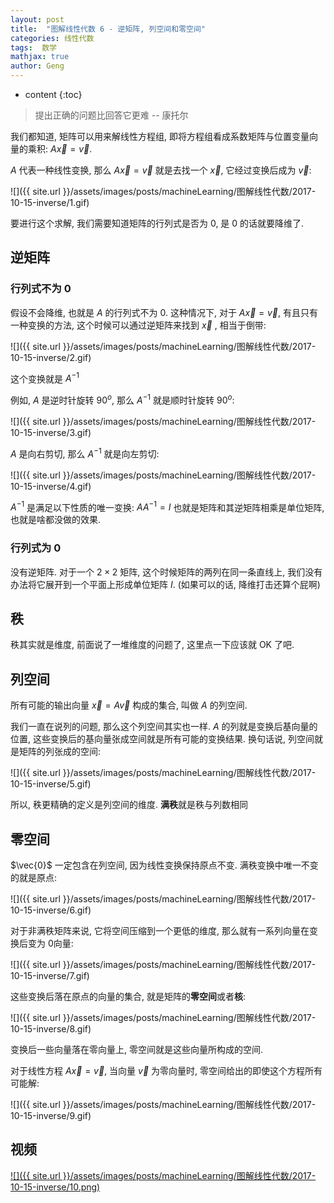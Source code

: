 ```yaml
---
layout: post
title:  "图解线性代数 6 - 逆矩阵, 列空间和零空间"
categories: 线性代数
tags:  数学
mathjax: true
author: Geng
---
```


* content
{:toc}
> 提出正确的问题比回答它更难 -- 康托尔






我们都知道, 矩阵可以用来解线性方程组, 即将方程组看成系数矩阵与位置变量向量的乘积: $A\vec{x}=\vec{v}$.

$A$ 代表一种线性变换, 那么 $A\vec{x}=\vec{v}$ 就是去找一个 $\vec{x}$, 它经过变换后成为 $\vec{v}$:

![]({{ site.url }}/assets/images/posts/machineLearning/图解线性代数/2017-10-15-inverse/1.gif)

要进行这个求解, 我们需要知道矩阵的行列式是否为 0, 是 0 的话就要降维了. 

## 逆矩阵

### 行列式不为 0 

假设不会降维, 也就是 $A$ 的行列式不为 0. 这种情况下, 对于 $A\vec{x}=\vec{v}$, 有且只有一种变换的方法, 这个时候可以通过逆矩阵来找到 $\vec{x}$ , 相当于倒带:

![]({{ site.url }}/assets/images/posts/machineLearning/图解线性代数/2017-10-15-inverse/2.gif)

 这个变换就是 $A^{-1}$

例如, $A$ 是逆时针旋转 $90^o$, 那么 $A^{-1}$ 就是顺时针旋转 $90^o$:

![]({{ site.url }}/assets/images/posts/machineLearning/图解线性代数/2017-10-15-inverse/3.gif)

$A$ 是向右剪切, 那么 $A^{-1}$ 就是向左剪切:

![]({{ site.url }}/assets/images/posts/machineLearning/图解线性代数/2017-10-15-inverse/4.gif)

$A^{-1}$ 是满足以下性质的唯一变换: $AA^{-1} = I$ 也就是矩阵和其逆矩阵相乘是单位矩阵, 也就是啥都没做的效果. 

### 行列式为 0
 
 没有逆矩阵. 对于一个 $2 \times 2$ 矩阵, 这个时候矩阵的两列在同一条直线上, 我们没有办法将它展开到一个平面上形成单位矩阵 $I$. (如果可以的话, 降维打击还算个屁啊)

## 秩

秩其实就是维度, 前面说了一堆维度的问题了, 这里点一下应该就 OK 了吧. 

## 列空间

所有可能的输出向量 $\vec{x}=A\vec{v}$ 构成的集合, 叫做 $A$ 的列空间. 

我们一直在说列的问题, 那么这个列空间其实也一样. $A$ 的列就是变换后基向量的位置, 这些变换后的基向量张成空间就是所有可能的变换结果. 换句话说, 列空间就是矩阵的列张成的空间:

![]({{ site.url }}/assets/images/posts/machineLearning/图解线性代数/2017-10-15-inverse/5.gif)

所以, 秩更精确的定义是列空间的维度. **满秩**就是秩与列数相同

## 零空间

$\vec{0}$ 一定包含在列空间, 因为线性变换保持原点不变. 满秩变换中唯一不变的就是原点:

![]({{ site.url }}/assets/images/posts/machineLearning/图解线性代数/2017-10-15-inverse/6.gif)

对于非满秩矩阵来说, 它将空间压缩到一个更低的维度, 那么就有一系列向量在变换后变为 0向量:

![]({{ site.url }}/assets/images/posts/machineLearning/图解线性代数/2017-10-15-inverse/7.gif)

这些变换后落在原点的向量的集合, 就是矩阵的**零空间**或者**核**:

![]({{ site.url }}/assets/images/posts/machineLearning/图解线性代数/2017-10-15-inverse/8.gif)

变换后一些向量落在零向量上, 零空间就是这些向量所构成的空间. 

对于线性方程 $A\vec{x} = \vec{v}$, 当向量 $\vec{v}$ 为零向量时, 零空间给出的即使这个方程所有可能解:

![]({{ site.url }}/assets/images/posts/machineLearning/图解线性代数/2017-10-15-inverse/9.gif)

## 视频

[![]({{ site.url }}/assets/images/posts/machineLearning/图解线性代数/2017-10-15-inverse/10.png)](https://www.bilibili.com/video/av6240005/)
